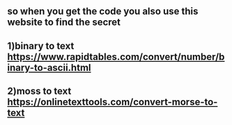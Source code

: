 so when you get the code you also use this website to find the secret
-
1)binary to text https://www.rapidtables.com/convert/number/binary-to-ascii.html
-
2)moss to text https://onlinetexttools.com/convert-morse-to-text
-
